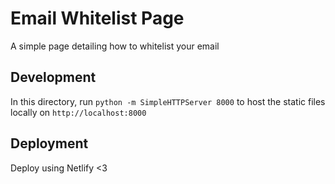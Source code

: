 # Email Whitelist Page
A simple page detailing how to whitelist your email

## Development
In this directory, run `python -m SimpleHTTPServer 8000` to host the static files locally on `http://localhost:8000`

## Deployment
Deploy using Netlify <3
